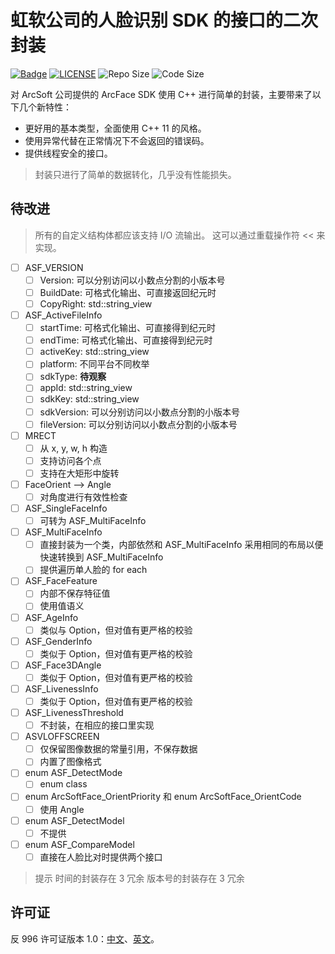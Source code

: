 # 虹软公司的人脸识别 SDK 的接口的二次封装

[![Badge](https://img.shields.io/badge/link-996.icu-%23FF4D5B.svg?style=flat-square)](https://996.icu)
[![LICENSE](https://img.shields.io/badge/license-Anti%20996-blue.svg?style=flat-square)](/LICENSE)
![Repo Size](https://img.shields.io/github/repo-size/ghtz08/arcsoft-face?style=flat-square)
![Code Size](https://img.shields.io/github/languages/code-size/ghtz08/arcsoft-face?style=flat-square)

对 ArcSoft 公司提供的 ArcFace SDK 使用 C++ 进行简单的封装，主要带来了以下几个新特性：

- 更好用的基本类型，全面使用 C++ 11 的风格。
- 使用异常代替在正常情况下不会返回的错误码。
- 提供线程安全的接口。

> 封装只进行了简单的数据转化，几乎没有性能损失。

## 待改进

> 所有的自定义结构体都应该支持 I/O 流输出。
> 这可以通过重载操作符 << 来实现。

- [ ] ASF_VERSION
  - [ ] Version: 可以分别访问以小数点分割的小版本号
  - [ ] BuildDate: 可格式化输出、可直接返回纪元时
  - [ ] CopyRight: std::string_view
- [ ] ASF_ActiveFileInfo
  - [ ] startTime: 可格式化输出、可直接得到纪元时
  - [ ] endTime: 可格式化输出、可直接得到纪元时
  - [ ] activeKey: std::string_view
  - [ ] platform: 不同平台不同枚举
  - [ ] sdkType: **待观察**
  - [ ] appId: std::string_view
  - [ ] sdkKey: std::string_view
  - [ ] sdkVersion: 可以分别访问以小数点分割的小版本号
  - [ ] fileVersion: 可以分别访问以小数点分割的小版本号
- [ ] MRECT
  - [ ] 从 x, y, w, h 构造
  - [ ] 支持访问各个点
  - [ ] 支持在大矩形中旋转
- [ ] FaceOrient --> Angle
  - [ ] 对角度进行有效性检查
- [ ] ASF_SingleFaceInfo
  - [ ] 可转为 ASF_MultiFaceInfo
- [ ] ASF_MultiFaceInfo
  - [ ] 直接封装为一个类，内部依然和 ASF_MultiFaceInfo 采用相同的布局以便快速转换到 ASF_MultiFaceInfo
  - [ ] 提供遍历单人脸的 for each
- [ ] ASF_FaceFeature
  - [ ] 内部不保存特征值
  - [ ] 使用值语义
- [ ] ASF_AgeInfo
  - [ ] 类似与 Option，但对值有更严格的校验
- [ ] ASF_GenderInfo
  - [ ] 类似于 Option，但对值有更严格的校验
- [ ] ASF_Face3DAngle
  - [ ] 类似于 Option，但对值有更严格的校验
- [ ] ASF_LivenessInfo
  - [ ] 类似于 Option，但对值有更严格的校验
- [ ] ASF_LivenessThreshold
  - [ ] 不封装，在相应的接口里实现
- [ ] ASVLOFFSCREEN
  - [ ] 仅保留图像数据的常量引用，不保存数据
  - [ ] 内置了图像格式
- [ ] enum ASF_DetectMode
  - [ ] enum class
- [ ] enum ArcSoftFace_OrientPriority 和 enum ArcSoftFace_OrientCode
  - [ ] 使用 Angle
- [ ] enum ASF_DetectModel
  - [ ] 不提供
- [ ] enum ASF_CompareModel
  - [ ] 直接在人脸比对时提供两个接口

> 提示
> 时间的封装存在 3 冗余
> 版本号的封装存在 3 冗余

## 许可证

反 996 许可证版本 1.0：[中文](/LICENSE_CN)、[英文](/LICENSE)。
